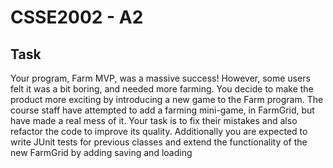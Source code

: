 # CSSE2002 - A2

## Task
Your program, Farm MVP, was a massive success! However, some users felt it was a bit
boring, and needed more farming. You decide to make the product more exciting by introducing
a new game to the Farm program.
The course staff have attempted to add a farming mini-game, in FarmGrid, but have made a
real mess of it. Your task is to fix their mistakes and also refactor the code to improve its quality.
Additionally you are expected to write JUnit tests for previous classes and extend the functionality
of the new FarmGrid by adding saving and loading
